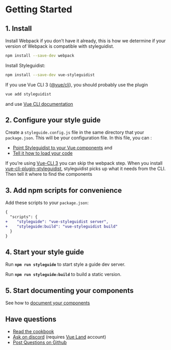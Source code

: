# Getting Started

## 1. Install

Install Webpack if you don’t have it already, this is how we determine if your version of Webpack is compatible with styleguidist.

```bash
npm install --save-dev webpack
```

Install Styleguidist:

```bash
npm install --save-dev vue-styleguidist
```

If you use Vue CLI 3 ([@vue/cli](https://cli.vuejs.org/)), you should probably use the plugin

```sh
vue add styleguidist
```

and use [Vue CLI documentation](/VueCLI3doc.md)

## 2. Configure your style guide

Create a `styleguide.config.js` file in the same directory that your `package.json`. This will be your configuration file. In this file, you can :

- [Point Styleguidist to your Vue components](Components.md) and
- [Tell it how to load your code](Webpack.md)

If you’re using [Vue-CLI 3](https://github.com/vuejs/vue-cli) you can skip the webpack step. When you install [vue-cli-plugin-styleguidist](/VueCLI3doc.md), styleguidist picks up what it needs from the CLI. Then tell it where to find the components

## 3. Add npm scripts for convenience

Add these scripts to your `package.json`:

```diff
{
  "scripts": {
+    "styleguide": "vue-styleguidist server",
+    "styleguide:build": "vue-styleguidist build"
  }
}
```

## 4. Start your style guide

Run **`npm run styleguide`** to start style a guide dev server.

Run **`npm run styleguide:build`** to build a static version.

## 5. Start documenting your components

See how to [document your components](Documenting.md)

## Have questions

- [Read the cookbook](Cookbook.md)
- [Ask on discord](https://discordapp.com/channels/325477692906536972/538786416092512278) (requires [Vue Land](https://vue.land/) account)
- [Post Questions on Github](https://github.com/vue-styleguidist/vue-styleguidist/issues/new?template=Question.md)
